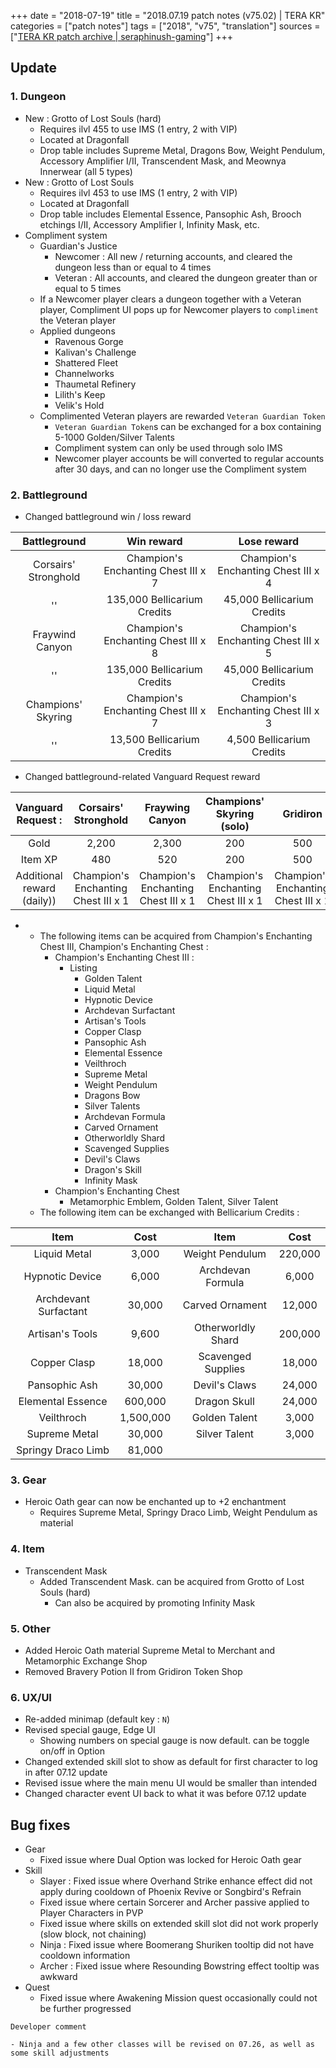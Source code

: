 +++
date = "2018-07-19"
title = "2018.07.19 patch notes (v75.02) | TERA KR"
categories = ["patch notes"]
tags = ["2018", "v75", "translation"]
sources = ["[TERA KR patch archive | seraphinush-gaming](/ko/patch/2018/v75-02)"]
+++

## Update

### **1.** Dungeon
- New : Grotto of Lost Souls (hard)
  - Requires ilvl 455 to use IMS (1 entry, 2 with VIP)
  - Located at Dragonfall
  - Drop table includes Supreme Metal, Dragons Bow, Weight Pendulum, Accessory Amplifier I/II, Transcendent Mask, and Meownya Innerwear (all 5 types)
- New : Grotto of Lost Souls
  - Requires ilvl 453 to use IMS (1 entry, 2 with VIP)
  - Located at Dragonfall
  - Drop table includes Elemental Essence, Pansophic Ash, Brooch etchings I/II, Accessory Amplifier I, Infinity Mask, etc.
- Compliment system
  - Guardian's Justice
    - Newcomer : All new / returning accounts, and cleared the dungeon less than or equal to 4 times
    - Veteran : All accounts, and cleared the dungeon greater than or equal to 5 times
  - If a Newcomer player clears a dungeon together with a Veteran player, Compliment UI pops up for Newcomer players to `compliment` the Veteran player
  - Applied dungeons
    - Ravenous Gorge
    - Kalivan's Challenge
    - Shattered Fleet
    - Channelworks
    - Thaumetal Refinery
    - Lilith's Keep
    - Velik's Hold
  - Complimented Veteran players are rewarded `Veteran Guardian Token`
    - `Veteran Guardian Token`s can be exchanged for a box containing 5-1000 Golden/Silver Talents
    - Compliment system can only be used through solo IMS
    - Newcomer player accounts be will converted to regular accounts after 30 days, and can no longer use the Compliment system

### **2.** Battleground
- Changed battleground win / loss reward

| Battleground | Win reward | Lose reward |
| :-: | :-: | :-: |
| Corsairs' Stronghold | Champion's Enchanting Chest III x 7 | Champion's Enchanting Chest III x 4 |
|''| 135,000 Bellicarium Credits | 45,000 Bellicarium Credits |
| Fraywind Canyon | Champion's Enchanting Chest III x 8 | Champion's Enchanting Chest III x 5 |
|''| 135,000 Bellicarium Credits | 45,000 Bellicarium Credits |
| Champions' Skyring | Champion's Enchanting Chest III x 7 | Champion's Enchanting Chest III x 3 |
|''| 13,500 Bellicarium Credits | 4,500 Bellicarium Credits |

- Changed battleground-related Vanguard Request reward

| Vanguard Request : | Corsairs' Stronghold | Fraywing Canyon | Champions' Skyring (solo) | Gridiron |
| :-: | :-: | :-: | :-: | :-: |
| Gold | 2,200 | 2,300 | 200 | 500 |
| Item XP | 480 | 520 | 200 | 500 |
| Additional reward (daily)) | Champion's Enchanting Chest III x 1 | Champion's Enchanting Chest III x 1 | Champion's Enchanting Chest III x 1 | Champion's Enchanting Chest III x 1 |

- 
  - The following items can be acquired from Champion's Enchanting Chest III, Champion's Enchanting Chest :
    - Champion's Enchanting Chest III :
      - Listing
        - Golden Talent
        - Liquid Metal
        - Hypnotic Device
        - Archdevan Surfactant
        - Artisan's Tools
        - Copper Clasp
        - Pansophic Ash
        - Elemental Essence
        - Veilthroch
        - Supreme Metal
        - Weight Pendulum
        - Dragons Bow
        - Silver Talents
        - Archdevan Formula
        - Carved Ornament
        - Otherworldly Shard
        - Scavenged Supplies
        - Devil's Claws
        - Dragon's Skill
        - Infinity Mask
    - Champion's Enchanting Chest
      - Metamorphic Emblem, Golden Talent, Silver Talent
  - The following item can be exchanged with Bellicarium Credits :

| Item | Cost | Item | Cost |
| :-: | :-: | :-: | :-: |
| Liquid Metal | 3,000 | Weight Pendulum | 220,000 |
| Hypnotic Device  | 6,000 | Archdevan Formula | 6,000 |
| Archdevant Surfactant | 30,000 | Carved Ornament | 12,000 |
| Artisan's Tools | 9,600 | Otherworldly Shard | 200,000 |
| Copper Clasp | 18,000 | Scavenged Supplies | 18,000 |
| Pansophic Ash | 30,000 | Devil's Claws | 24,000 |
| Elemental Essence | 600,000 | Dragon Skull | 24,000 |
| Veilthroch | 1,500,000 | Golden Talent | 3,000 |
| Supreme Metal | 30,000 | Silver Talent | 3,000 |
| Springy Draco Limb | 81,000 ||

### **3.** Gear
- Heroic Oath gear can now be enchanted up to +2 enchantment
  - Requires Supreme Metal, Springy Draco Limb, Weight Pendulum as material

### **4.** Item
- Transcendent Mask
  - Added Transcendent Mask. can be acquired from Grotto of Lost Souls (hard)
    - Can also be acquired by promoting Infinity Mask

### **5.** Other
- Added Heroic Oath material Supreme Metal to Merchant and Metamorphic Exchange Shop
- Removed Bravery Potion II from Gridiron Token Shop

### **6.** UX/UI
- Re-added minimap (default key : `N`)
- Revised special gauge, Edge UI
  - Showing numbers on special gauge is now default. can be toggle on/off in Option
- Changed extended skill slot to show as default for first character to log in after 07.12 update
- Revised issue where the main menu UI would be smaller than intended
- Changed character event UI back to what it was before 07.12 update

## Bug fixes

- Gear
  - Fixed issue where Dual Option was locked for Heroic Oath gear
- Skill
  - Slayer : Fixed issue where Overhand Strike enhance effect did not apply during cooldown of Phoenix Revive or Songbird's Refrain
  - Fixed issue where certain Sorcerer and Archer passive applied to Player Characters in PVP
  - Fixed issue where skills on extended skill slot did not work properly (slow block, not chaining)
  - Ninja : Fixed issue where Boomerang Shuriken tooltip did not have cooldown information
  - Archer : Fixed issue where Resounding Bowstring effect tooltip was awkward
- Quest
  - Fixed issue where Awakening Mission quest occasionally could not be further progressed

```
Developer comment

- Ninja and a few other classes will be revised on 07.26, as well as some skill adjustments
```
